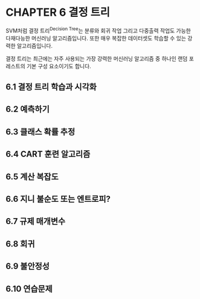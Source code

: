 # CHAPTER 6 결정 트리
SVM처럼 결정 트리<sup>Decision Tree</sup>는 분류와 회귀 작업 그리고 다중출력 작업도 가능한 다재다능한 머신러닝 알고리즘입니다. 또한 매우 복잡한 데이터셋도 학습할 수 있는 강력한 알고리즘입니다. 

결정 트리는 최근에는 자주 사용되는 가장 강력한 머신러닝 알고리즘 중 하나인 랜덤 포레스트의 기본 구성 요소이기도 합니다.

## 6.1 결정 트리 학습과 시각화

## 6.2 예측하기

## 6.3 클래스 확률 추정

## 6.4 CART 훈련 알고리즘

## 6.5 계산 복잡도

## 6.6 지니 불순도 또는 엔트로피?

## 6.7 규제 매개변수

## 6.8 회귀

## 6.9 불안정성

## 6.10 연습문제
